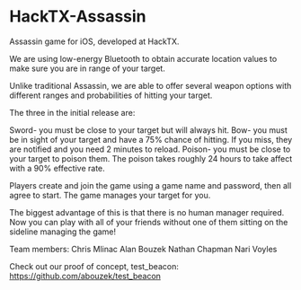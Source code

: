 HackTX-Assassin
===============

Assassin game for iOS, developed at HackTX.

We are using low-energy Bluetooth to obtain accurate location values to make sure you are in range of your target.

Unlike traditional Assassin, we are able to offer several weapon options with different ranges and probabilities of hitting your target.

The three in the initial release are:

Sword- you must be close to your target but will always hit.
Bow- you must be in sight of your target and have a 75% chance of hitting. If you miss, they are notified and you need 2 minutes to reload.
Poison- you must be close to your target to poison them. The poison takes roughly 24 hours to take affect with a 90% effective rate.

Players create and join the game using a game name and password, then all agree to start. The game manages your target for you.

The biggest advantage of this is that there is no human manager required. Now you can play with all of your friends without one of them sitting on the sideline managing the game!

Team members:
Chris Mlinac
Alan Bouzek
Nathan Chapman
Nari Voyles

Check out our proof of concept, test_beacon: https://github.com/abouzek/test_beacon
